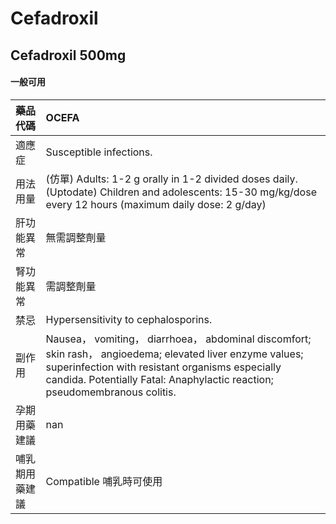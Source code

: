 # Cefadroxil

## Cefadroxil 500mg

#### 一般可用

| 藥品代碼       | OCEFA                                                                                                                                                                                                                                       |
|:---------------|:--------------------------------------------------------------------------------------------------------------------------------------------------------------------------------------------------------------------------------------------|
| 適應症         | Susceptible infections.                                                                                                                                                                                                                     |
| 用法用量       | (仿單) Adults: 1-2 g orally in 1-2 divided doses daily. (Uptodate) Children and adolescents: 15-30 mg/kg/dose every 12 hours (maximum daily dose: 2 g/day)                                                                                  |
| 肝功能異常     | 無需調整劑量                                                                                                                                                                                                                                |
| 腎功能異常     | 需調整劑量                                                                                                                                                                                                                                  |
| 禁忌           | Hypersensitivity to cephalosporins.                                                                                                                                                                                                         |
| 副作用         | Nausea， vomiting， diarrhoea， abdominal discomfort; skin rash， angioedema; elevated liver enzyme values; superinfection with resistant organisms especially candida. Potentially Fatal: Anaphylactic reaction; pseudomembranous colitis. |
| 孕期用藥建議   | nan                                                                                                                                                                                                                                         |
| 哺乳期用藥建議 | Compatible 哺乳時可使用                                                                                                                                                                                                                     |

